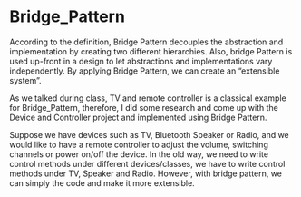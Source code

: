# Bridge_Pattern

According to the definition, Bridge Pattern decouples the abstraction and implementation by creating two different hierarchies.
Also, bridge Pattern is used up-front in a design to let abstractions and implementations vary independently. 
By applying Bridge Pattern, we can create an “extensible system”.

As we talked during class, TV and remote controller is a classical example for Bridge_Pattern, therefore, I did some research and 
come up with the Device and Controller project and implemented using Bridge Pattern. 

  Suppose we have devices such as TV, Bluetooth Speaker or Radio, and we would like to have a remote controller to adjust the volume,
switching channels or power on/off the device. 
  In the old way, we need to write control methods under different devices/classes, we have to write control methods under TV, Speaker 
and Radio. However, with bridge pattern, we can simply the code and make it more extensible.
